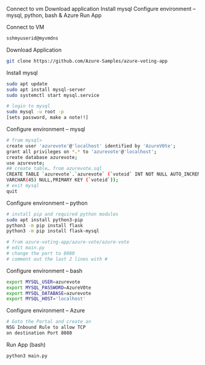 Connect to vm
Download application
Install mysql
Configure environment – mysql, python, bash & Azure
Run App

Connect to VM
```bash
sshmyuserid@myvmdns
```

Download Application
```bash
git clone https://github.com/Azure-Samples/azure-voting-app
```

Install mysql
```bash
sudo apt update
sudo apt install mysql-server
sudo systemctl start mysql.service
```
```bash
# login to mysql
sudo mysql -u root -p
[sets password, make a note!!]
```
Configure environment – mysql
```bash
# from mysql>
create user 'azurevote'@'localhost' identified by 'AzureV0te';
grant all privileges on *.* to 'azurevote'@'localhost';
create database azurevote;
use azurevote;
## create table… from azurevote.sql
CREATE TABLE `azurevote`.`azurevote` (`voteid` INT NOT NULL AUTO_INCREMENT,`votevalue` 
VARCHAR(45) NULL,PRIMARY KEY (`voteid`));
# exit mysql
quit
```

Configure environment – python
```bash
# install pip and required python modules
sudo apt install python3-pip
python3 -m pip install flask
python3 -m pip install flask-mysql
```
```bash
# from azure-voting-app/azure-vote/azure-vote
# edit main.py
# change the port to 8080
# comment out the last 2 lines with #
```

Configure environment – bash 
```bash
export MYSQL_USER=azurevote
export MYSQL_PASSWORD=AzureV0te
export MYSQL_DATABASE=azurevote
export MYSQL_HOST='localhost'
```

Configure environment – Azure
```bash
# Goto the Portal and create an 
NSG Inbound Rule to allow TCP 
on destination Port 8080
```
Run App (bash)
```bash
python3 main.py
```
